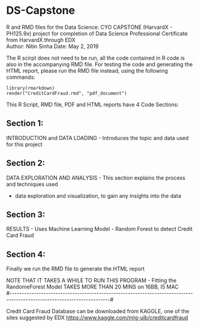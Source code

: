 # DS-Capstone

R and RMD files for the Data Science: CYO CAPSTONE (HarvardX - PH125.9x) project for 
completion of Data Science Professional Certificate from HarvardX through EDX               
Author: Nitin Sinha
Date: May 2, 2019
                                                                                           
The R scirpt does not need to be run, all the code contained in R code is also in the 
accompanying RMD file. For testing the code and generating the HTML report, please 
run the RMD file instead, using the following commands:

``library(rmarkdown)``  
``render("CreditCardFraud.rmd", "pdf_document")``

This R Script, RMD file, PDF and HTML reports have 4 Code Sections:
## Section 1:
INTRODUCTION and DATA LOADING - Introduces the topic and data used for this project

## Section 2:
DATA EXPLORATION AND ANALYSIS - This section explains the process and techniques used 
- data exploration and visualization, to gain any insights into the data

## Section 3:
RESULTS - Uses Machine Learning Model - Random Forest to detect Credit Card Fraud

## Section 4:
Finally we run the RMD file to generate the HTML report

NOTE THAT IT TAKES A WHILE TO RUN THIS PROGRAM - Fitting the RandomeForest Model
TAKES MORE THAN 20 MINS on 16BB, I5 MAC  
#-----------------------------------------------------------------------------------------------------------------------#

Credit Card Fraud Database can be downloaded from KAGGLE, one of the sites suggested by EDX
https://www.kaggle.com/mlg-ulb/creditcardfraud
